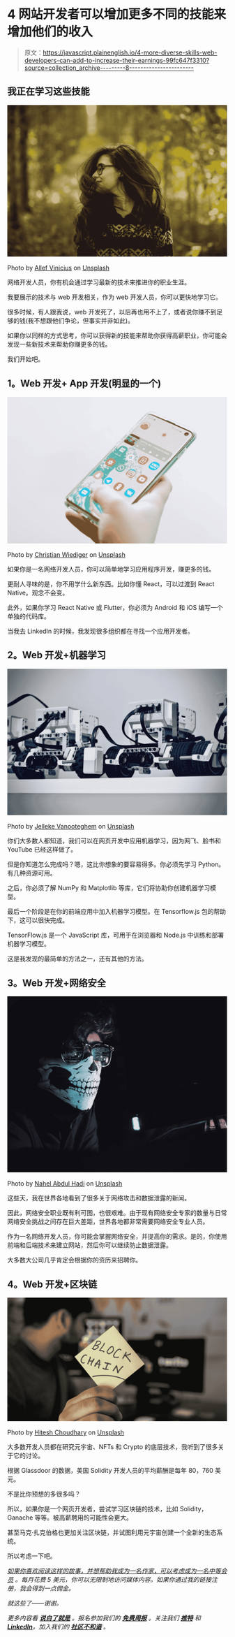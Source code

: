 # 4 网站开发者可以增加更多不同的技能来增加他们的收入

> 原文：<https://javascript.plainenglish.io/4-more-diverse-skills-web-developers-can-add-to-increase-their-earnings-99fc647f3310?source=collection_archive---------8----------------------->

## 我正在学习这些技能

![](img/c67d456670f233c1908cc50dbba9fc58.png)

Photo by [Allef Vinicius](https://unsplash.com/@seteph?utm_source=medium&utm_medium=referral) on [Unsplash](https://unsplash.com?utm_source=medium&utm_medium=referral)

网络开发人员，你有机会通过学习最新的技术来推进你的职业生涯。

我要展示的技术与 web 开发相关，作为 web 开发人员，你可以更快地学习它。

很多时候，有人跟我说，web 开发死了，以后再也用不上了，或者说你赚不到足够的钱(我不想跟他们争论，但事实并非如此)。

如果你以同样的方式思考，你可以获得新的技能来帮助你获得高薪职业，你可能会发现一些新技术来帮助你赚更多的钱。

我们开始吧。

## **1。Web 开发+ App 开发(明显的一个)**

![](img/0f9ea810ec8729218904424ec6fc6cfc.png)

Photo by [Christian Wiediger](https://unsplash.com/@christianw?utm_source=medium&utm_medium=referral) on [Unsplash](https://unsplash.com?utm_source=medium&utm_medium=referral)

如果你是一名网络开发人员，你可以简单地学习应用程序开发，赚更多的钱。

更耐人寻味的是，你不用学什么新东西。比如你懂 React，可以过渡到 React Native。观念不会变。

此外，如果你学习 React Native 或 Flutter，你必须为 Android 和 iOS 编写一个单独的代码库。

当我去 LinkedIn 的时候，我发现很多组织都在寻找一个应用开发者。

## **2。Web 开发+机器学习**

![](img/b6e998689e9b1ff61660e16df530f917.png)

Photo by [Jelleke Vanooteghem](https://unsplash.com/@ilumire?utm_source=medium&utm_medium=referral) on [Unsplash](https://unsplash.com?utm_source=medium&utm_medium=referral)

你们大多数人都知道，我们可以在网页开发中应用机器学习，因为网飞、脸书和 YouTube 已经这样做了。

但是你知道怎么完成吗？嗯，这比你想象的要容易得多。你必须先学习 Python。有几种资源可用。

之后，你必须了解 NumPy 和 Matplotlib 等库，它们将协助你创建机器学习模型。

最后一个阶段是在你的前端应用中加入机器学习模型。在 Tensorflow.js 包的帮助下，这可以很快完成。

TensorFlow.js 是一个 JavaScript 库，可用于在浏览器和 Node.js 中训练和部署机器学习模型。

这是我发现的最简单的方法之一，还有其他的方法。

## **3。Web 开发+网络安全**

![](img/93b0af625409892b3d75da77caca96d9.png)

Photo by [Nahel Abdul Hadi](https://unsplash.com/@nahelabdlhadi?utm_source=medium&utm_medium=referral) on [Unsplash](https://unsplash.com?utm_source=medium&utm_medium=referral)

这些天，我在世界各地看到了很多关于网络攻击和数据泄露的新闻。

因此，网络安全职业既有利可图，也很艰难。由于现有网络安全专家的数量与日常网络安全挑战之间存在巨大差距，世界各地都非常需要网络安全专业人员。

作为一名网络开发人员，你可能会掌握网络安全，并提高你的需求。是的，你使用前端和后端技术来建立网站，然后你可以继续防止数据泄露。

大多数大公司几乎肯定会根据你的资历来招聘你。

## **4。Web 开发+区块链**

![](img/d66bd2592788d17fbb46ca3dfc4f3162.png)

Photo by [Hitesh Choudhary](https://unsplash.com/@hiteshchoudhary?utm_source=medium&utm_medium=referral) on [Unsplash](https://unsplash.com?utm_source=medium&utm_medium=referral)

大多数开发人员都在研究元宇宙、NFTs 和 Crypto 的底层技术，我听到了很多关于它的讨论。

根据 Glassdoor 的数据，美国 Solidity 开发人员的平均薪酬是每年 80，760 美元。

不是比你预想的多很多吗？

所以，如果你是一个网页开发者，尝试学习区块链的技术，比如 Solidity，Ganache 等等。被高薪聘用的可能性会更大。

甚至马克·扎克伯格也更加关注区块链，并试图利用元宇宙创建一个全新的生态系统。

所以考虑一下吧。

[*如果你喜欢阅读这样的故事，并想帮助我成为一名作家，可以考虑成为一名中等会员*](https://nitinfab.medium.com/membership) *。每月花费 5 美元，你可以无限制地访问媒体内容。如果你通过我的链接注册，我会得到一点佣金。*

*就这些了——谢谢。*

*更多内容看* [***说白了就是***](https://plainenglish.io/) *。报名参加我们的* [***免费周报***](http://newsletter.plainenglish.io/) *。关注我们* [***推特***](https://twitter.com/inPlainEngHQ) *和*[***LinkedIn***](https://www.linkedin.com/company/inplainenglish/)*。加入我们的* [***社区不和谐***](https://discord.gg/GtDtUAvyhW) *。*